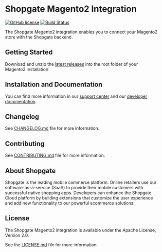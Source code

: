 # Shopgate Magento2 Integration

[![GitHub license](http://dmlc.github.io/img/apache2.svg)](LICENSE.md)
[![Build Status](https://github.com/shopgate/cart-integration-magento2-base/actions/workflows/check_and_deploy.yml/badge.svg)](https://github.com/shopgate/cart-integration-magento2-base/actions/workflows/check_and_deploy.yml)

The Shopgate Magento2 integration enables you to connect your Magento2 store with the Shopgate backend.

## Getting Started
Download and unzip the [latest releases](https://github.com/shopgate/cart-integration-magento2-base/releases/latest) into the root folder of your Magento2 installation.

## Installation and Documentation

You can find more information in our [support center](https://support.shopgate.com/hc/en-us/articles/229181148-Magento-2) and our [developer documentation](https://docs.shopgate.com/).

## Changelog

See [CHANGELOG.md](CHANGELOG.md) file for more information.

## Contributing

See [CONTRIBUTING.md](docs/CONTRIBUTING.md) file for more information.

## About Shopgate

Shopgate is the leading mobile commerce platform. Online retailers use our software-as-a-service (SaaS) to provide their mobile customers with successful native shopping apps. Developers can enhance the Shopgate Cloud platform by building extensions that customize the user experience and add new functionality to our powerful ecommerce solutions.

## License

The Shopgate Magento2 integration is available under the Apache License, Version 2.0.

See the [LICENSE.md](LICENSE.md) file for more information.
